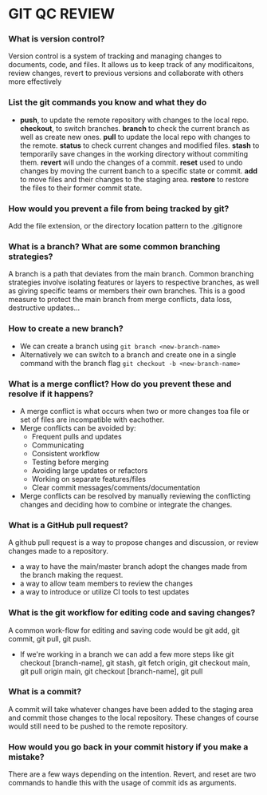 # GIT QC REVIEW
### What is version control?
Version control is a system of tracking and managing changes to documents, code, and files. It allows us to keep track of any modificaitons, review changes, revert to previous versions and collaborate with others more effectively

### List the git commands you know and what they do
- **push**, to update the remote repository with changes to the local repo. **checkout**, to switch branches. **branch** to check the current branch as well as create new ones. **pull** to update the local repo with changes to the remote. **status** to check current changes and modified files. **stash** to temporarily save changes in the working directory without commiting them. **revert** will undo the changes of a commit. **reset** used to undo changes by moving the current banch to a specific state or commit. **add** to move files and their changes to the staging area. **restore** to restore the files to their former commit state.

### How would you prevent a file from being tracked by git?
Add the file extension, or the directory location pattern to the .gitignore

### What is a branch? What are some common branching strategies?
A branch is a path that deviates from the main branch. Common branching strategies involve isolating features or layers to respective branches, as well as giving specific teams or members their own branches. This is a good measure to protect the main branch from merge conflicts, data loss, destructive updates...

### How to create a new branch?
- We can create a branch using `git branch <new-branch-name>`
- Alternatively we can switch to a branch and create one in a single command with the branch flag `git checkout -b <new-branch-name>`

### What is a merge conflict? How do you prevent these and resolve if it happens?
- A merge conflict is what occurs when two or more changes toa file or set of files are incompatible with eachother.
- Merge conflicts can be avoided by:
  - Frequent pulls and updates
  - Communicating
  - Consistent workflow
  - Testing before merging
  - Avoiding large updates or refactors
  - Working on separate features/files
  - Clear commit messages/comments/documentation
- Merge conflicts can be resolved by manually reviewing the conflicting changes and deciding how to combine or integrate the changes. 

### What is a GitHub pull request?
A github pull request is a way to propose changes and discussion, or review changes made to a repository. 
- a way to have the main/master branch adopt the changes made from the branch making the request.
- a way to allow team members to review the changes
- a way to introduce or utilize CI tools to test updates

### What is the git workflow for editing code and saving changes?
A common work-flow for editing and saving code would be git add, git commit, git pull, git push.
- If we're working in a branch we can add a few more steps like git checkout [branch-name], git stash, git fetch origin, git checkout main, git pull origin main, git checkout [branch-name], git pull

### What is a commit?
A commit will take whatever changes have been added to the staging area and commit those changes to the local repository. These changes of course would still need to be pushed to the remote repository. 

### How would you go back in your commit history if you make a mistake?
There are a few ways depending on the intention. Revert, and reset are two commands to handle this with the usage of commit ids as arguments.